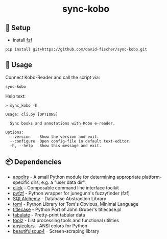 <h1 align="center">sync-kobo</h1>

## 🚧 Setup

* install [fzf](https://github.com/junegunn/fzf)
```
pip install git+https://github.com/david-fischer/sync-kobo.git
```

## 🔧 Usage

Connect Kobo-Reader and call the script via:
```
sync-kobo
```

<!-- jinja-block help
Help text:

```
> sync_kobo -h

{{ execute_command("./sync_kobo/cli.py -h") }}

```
jinja-block help-->
<!-- jinja-out help start-->
Help text:

```
> sync_kobo -h

Usage: cli.py [OPTIONS]

  Sync books and annotations with Kobo e-reader.

Options:
  --version    Show the version and exit.
  --configure  Open config-file in default text-editor.
  -h, --help   Show this message and exit.

```
<!-- jinja-out help end-->


## 📦 Dependencies

<!-- jinja-block deps
{{ "\n".join(dep_strings) }}
jinja-block deps-->
<!-- jinja-out deps start-->
 * [appdirs](http://github.com/ActiveState/appdirs) - A small Python module for determining appropriate platform-specific dirs, e.g. a "user data dir".
 * [click](https://palletsprojects.com/p/click/) - Composable command line interface toolkit
 * [pyfzf](https://github.com/nk412/pyfzf) - Python wrapper for junegunn's fuzzyfinder (fzf)
 * [SQLAlchemy](http://www.sqlalchemy.org) - Database Abstraction Library
 * [toml](https://github.com/uiri/toml) - Python Library for Tom's Obvious, Minimal Language
 * [titlecase](https://github.com/ppannuto/python-titlecase) - Python Port of John Gruber's titlecase.pl
 * [tabulate](https://github.com/astanin/python-tabulate) - Pretty-print tabular data
 * [toolz](https://github.com/pytoolz/toolz/) - List processing tools and functional utilities
 * [ansicolors](http://github.com/jonathaneunice/colors/) - ANSI colors for Python
 * [beautifulsoup4](http://www.crummy.com/software/BeautifulSoup/bs4/) - Screen-scraping library
<!-- jinja-out deps end-->
